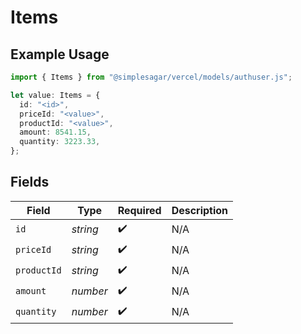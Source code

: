# Items

## Example Usage

```typescript
import { Items } from "@simplesagar/vercel/models/authuser.js";

let value: Items = {
  id: "<id>",
  priceId: "<value>",
  productId: "<value>",
  amount: 8541.15,
  quantity: 3223.33,
};
```

## Fields

| Field              | Type               | Required           | Description        |
| ------------------ | ------------------ | ------------------ | ------------------ |
| `id`               | *string*           | :heavy_check_mark: | N/A                |
| `priceId`          | *string*           | :heavy_check_mark: | N/A                |
| `productId`        | *string*           | :heavy_check_mark: | N/A                |
| `amount`           | *number*           | :heavy_check_mark: | N/A                |
| `quantity`         | *number*           | :heavy_check_mark: | N/A                |